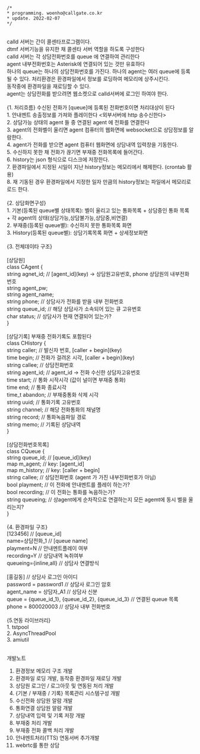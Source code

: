 ```
/*
* programming. woenho@callgate.co.kr
* update. 2022-02-07
*/
```
<br/>
calld 서버는 간이 콜센타프로그램이다.<br/>
dtmf 서버기능을 유지한 채 콜센타 서버 역할을 하도록 구성한다<br/>
calld 서버는 각 상담전화번호를 queue 에 연결하여 관리한다<br/>
agent 내부전화번호는 Asterisk에 연결되어 있는 것만 유효하다<br/>
하나의 queue는 하나의 상담전화번호를 가진다.
하나의 agent는 여러 queue에 등록 될 수 있다.
처리환경은 환경파일에서 정보를 로딩하여 메모리에 상주시킨다.<br/>
동작중에 환경파일을 재로딩할 수 있다.<br/>
agent는 상담전화를 받으려면 웹소켓으로 calld서버에 로그인 하여야 한다.<br/>
<br/>
{1. 처리흐름} 수신된 전화가 [queue]에 등록된 전화번호이면 처리대상이 된다<br/>
1. 안내멘트 송출정보를 가져와 플레이한다 <외부서버에 http 송수신한다><br/>
2. 상담가능 상태의 agent 들 중 연결된 agent 에 전화를 연결한다<br/>
3. agent의 전화벨이 울리면 agent 컴퓨터의 웹화면에 websocket으로 상담정보를 알람한다.<br/>
4. agent가 전화를 받으면 agent 컴퓨터 웹화면에 상담내역 입력창을 기동한다.<br/>
5. 수신하지 못한 채 전화가 끊기면 부재중 전화목록에 들어간다.<br/>
6. history는 json 형식으로 디스크에 저장한다.<br/>
7. 환경파일에서 지정된 시일이 지난 history정보는 메모리에서 해제한다. (crontab 활용)<br/>
8. 재 기동된 경우 환경파일에서 지정한 일자 만큼의 history정보는 파일에서 메모리로 로드 한다.<br/>
<br/>
{2. 상담화면구성}<br/>
1. 기본(등록된 queue별 상태목록): 벨이 울리고 있는 통화목록 + 상담중인 통화 목록 + 각 agent의 상태(상담가능,상담불가능,상담중,비연결)<br/>
2. 부재중(등록된 queue별): 수신하지 못한 통화목록 화면<br/>
3. History(등록된 queue별): 상담기록목록 화면 + 상세정보화면<br/>
<br/>
{3. 전체데이타 구조}<br/>
<br/>
[상담원]<br/>
class CAgent {<br/>
	string agnet_id;	// [agent_id](key) -> 상담원고유번호, phone 상담원의 내부전화번호<br/>
	string agent_pw;<br/>
	string agent_name;<br/>
	string phone;		// 상담사가 전화를 받을 내부 전화번호<br/>
	string queue_id;	// 해당 상담사가 소속되어 있는 큐 고유번호<br/>
	char status;		// 상담사가 현재 연결되어 있는가?<br/>
}<br/>
<br/>
[상담기록] 부재중 전화기록도 포함된다<br/>
class CHistory {<br/>
	string caller;		// 발신자 번호, [caller + begin](key)<br/>
	time begin;			// 전화가 걸려온 시각, [caller + begin](key)<br/>
	string callee;		// 상담전화번호<br/>
	string agent_id;	// agent_id -> 전화 수신한 상담자고유번호<br/>
	time start;			// 통화 시작시각 (값이 널이면 부재중 통화)<br/>
	time end;			// 통화 종료시각<br/>
	time_t abandon;		// 부재중통화 삭제 시각<br/>
	string uuid;		// 통화기록 고유번호<br/>
	string channel;		// 해당 전화통화의 채널명<br/>
	string record;		// 통화녹음파일 경로<br/>
	string memo;		// 기록된 상담내역<br/>
}<br/>
<br/>
[상담전화번호목록]<br/>
class CQueue {<br/>
	string queue_id;	// [queue_id](key)<br/>
	map<const char*, CAgent*> m_agent;		// key: [agent_id] <br/>
	map<const char*, CHistory*> m_history;	// key: [caller + begin]<br/>
	string callee;		// 상담전화번호 (agent 가 가진 내부전화번호가 아님)<br/>
	bool playment;		// 이 전화에 안내멘트를 플레이 하는가?<br/>
	bool recording;		// 이 전화는 통화를 녹음하는가?<br/>
	string queueing;	// 상agent에게 순차작으로 연결하는지 모든 agemt에 동시 벨을 울리는지?<br/>
}<br/>
<br/>
{4. 환경파일 구조}<br/>
[123456]				// [queue_id]<br/>
name=상담전화_1			// [queue name]<br/>
playment=N				// 안내멘트플레이 여부<br/>
recording=Y				// 상담내역 녹취여부<br/>
queueing={inline,all}	// 상담사 연결방식<br/>
<br/>
[홍길동]					// 상담사 로그인 아이디<br/>
password = password1	// 상담사 로그인 암호<br/>
agent_name = 상담자_A1	// 상담사 신분<br/>
queue = {queue_id_1}, {queue_id_2}, {queue_id_3}	// 연결된 queue 목록<br/>
phone =	800020003		// 상담사 내부 전화번호<br/>
<br/>
{5.연동 라이브러리}<br/>
1. tstpool<br/>
2. AsyncThreadPool<br/>
3. amiutil<br/>
<br/>

개발노트<br/>
1. 환경정보 메모리 구조 개발<br/>
2. 환경파일 로딩 개발, 동작중 환경파일 재로딩 개발<br/>
3. 상담원 로그인 / 로그아웃 및 연동된 처리 개발<br/>
4. {기본 / 부재중 / 기록} 목록관리 시스템구성 개발<br/>
5. 수신전화 상담원 알람 개발<br/>
6. 통화연결 상담원 알람 개발<br/>
7. 상담내역 입력 및 기록 저장 개발<br/>
8. 부재중 처리 개발<br/>
9. 부재중 전화 콜백 처리 개발<br/>
10. 안내멘트처리(TTS) 연동서버 추가개발<br/>
11. webrtc를 통한 상담<br/>
<br/>


















